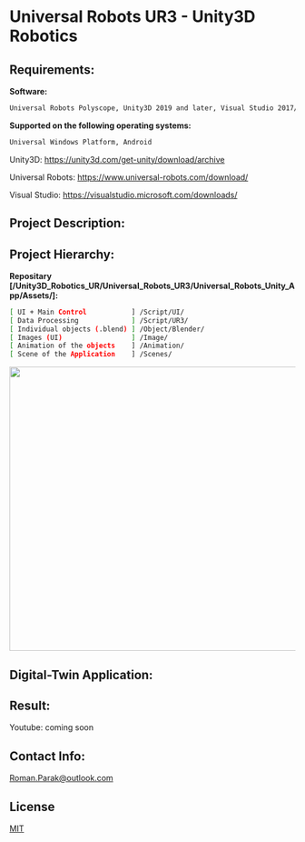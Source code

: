 # Universal Robots UR3 - Unity3D Robotics

## Requirements:

**Software:**
```bash
Universal Robots Polyscope, Unity3D 2019 and later, Visual Studio 2017/2019
```

**Supported on the following operating systems:**
```bash
Universal Windows Platform, Android
```

Unity3D: https://unity3d.com/get-unity/download/archive

Universal Robots: https://www.universal-robots.com/download/

Visual Studio: https://visualstudio.microsoft.com/downloads/

## Project Description:

## Project Hierarchy:

**Repositary [/Unity3D_Robotics_UR/Universal_Robots_UR3/Universal_Robots_Unity_App/Assets/]:**
```bash
[ UI + Main Control           ] /Script/UI/
[ Data Processing             ] /Script/UR3/
[ Individual objects (.blend) ] /Object/Blender/
[ Images (UI)                 ] /Image/
[ Animation of the objects    ] /Animation/
[ Scene of the Application    ] /Scenes/
```

<p align="center">
<img src="https://github.com/rparak/Unity3D_Robotics_UR/blob/main/images/ur_h.PNG" width="800" height="500">
</p>

## Digital-Twin Application:

## Result:

Youtube: coming soon

## Contact Info:
Roman.Parak@outlook.com

## License
[MIT](https://choosealicense.com/licenses/mit/)
